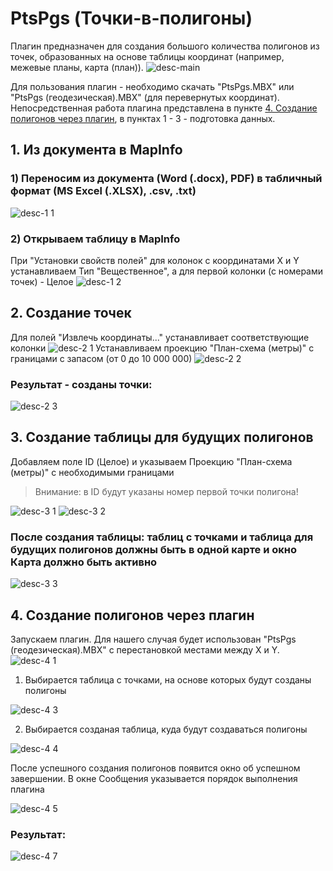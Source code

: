 # PtsPgs (Точки-в-полигоны)
Плагин предназначен для создания большого количества полигонов из точек, образованных на основе таблицы координат (например, межевые планы, карта (план)).
![desc-main](https://user-images.githubusercontent.com/63447562/219465618-5d7db4b5-0c9a-4250-8ae0-68201e0a8ce0.png)

Для пользования плагин - необходимо скачать "PtsPgs.MBX" или "PtsPgs (геодезическая).MBX" (для перевернутых координат).
Непосредственная работа плагина представлена в пункте [4. Создание полигонов через плагин](#step-4), в пунктах 1 - 3 - подготовка данных.

## 1. Из документа в MapInfo
### 1) Переносим из документа (Word (.docx), PDF) в табличный формат (MS Excel (.XLSX), .csv, .txt)
![desc-1 1](https://user-images.githubusercontent.com/63447562/219467819-c0db2cd7-ce98-499a-8372-7f677b3e9e2d.png)

### 2) Открываем таблицу в MapInfo
При "Установки свойств полей" для колонок с координатами X и Y устанавливаем Тип "Вещественное", а для первой колонки (с номерами точек) - Целое
![desc-1 2](https://user-images.githubusercontent.com/63447562/219468470-768f0915-0f14-4338-a1a6-ea70e9ce6e58.png)

## 2. Создание точек
Для полей "Извлечь координаты..." устанавливает соответствующие колонки
![desc-2 1](https://user-images.githubusercontent.com/63447562/219470044-0ac2608c-84d5-47b9-9119-e13e5e3d102f.png)
Устанавливаем проекцию "План-схема (метры)" с границами с запасом (от 0 до 10 000 000)
![desc-2 2](https://user-images.githubusercontent.com/63447562/219470438-5cf88fe6-8364-4205-bf74-76c2681839c4.png)
### Результат - созданы точки:
![desc-2 3](https://user-images.githubusercontent.com/63447562/219470993-a6f85f8e-ed68-4c56-ba2a-26f922187d33.png)

## 3. Создание таблицы для будущих полигонов
Добавляем поле ID (Целое) и указываем Проекцию "План-схема (метры)" с необходимыми границами
> Внимание: в ID будут указаны номер первой точки полигона!

![desc-3 1](https://user-images.githubusercontent.com/63447562/219471710-f7cbbe4c-2e56-461d-a90d-ea10e19f8732.png)
![desc-3 2](https://user-images.githubusercontent.com/63447562/219471712-bb09ade9-823d-40ae-afd1-15ef6f83ff2b.png)

### После создания таблицы: таблиц с точками и таблица для будущих полигонов должны быть в одной карте и окно Карта должно быть активно
![desc-3 3](https://user-images.githubusercontent.com/63447562/219471686-d45ce646-f018-49c0-bde5-26d2f9c3020b.png)

## <span id="step-4">4. Создание полигонов через плагин</span>
Запускаем плагин. Для нашего случая будет использован "PtsPgs (геодезическая).MBX" с перестановкой местами между X и Y.
![desc-4 1](https://user-images.githubusercontent.com/63447562/219473880-e692f310-065c-4c14-9a8c-bf972b6f3b08.png)
1) Выбирается таблица с точками, на основе которых будут созданы полигоны

![desc-4 3](https://user-images.githubusercontent.com/63447562/219475038-ee1d22f1-3452-454f-b3fe-176110054d50.png)

2) Выбирается созданая таблица, куда будут создаваться полигоны

![desc-4 4](https://user-images.githubusercontent.com/63447562/219475041-5be984a6-ab53-426c-b633-1b5f522d0676.png)

После успешного создания полигонов появится окно об успешном завершении. В окне Сообщения указывается порядок выполнения плагина

![desc-4 5](https://user-images.githubusercontent.com/63447562/219475043-f8f963d2-d894-46cd-a73e-72a79d61a336.png)
### Результат:
![desc-4 7](https://user-images.githubusercontent.com/63447562/219477426-02c1b20e-ce6a-4828-ac4c-6f9f5ea57974.png)
